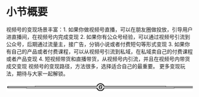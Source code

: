 # 小节概要

视频号的变现场景丰富：1\. 如果你做视频号直播，可以在朋友圈做投放，引导用户进直播间，在视频号内完成变现 2\. 如果你有公众号经验，可以通过视频号引流到公众号，后期通过流量主，接广告，分销小说或者付费短句等形式变现 3\. 如果你有自己的产品或者付费课程，可以从视频号引流到私域，在私域卖自己的付费课程或者产品变现 4\. 短视频带货和直播带货，从视频号内引流，并且在视频号内带货成交变现
视频号的变现路径，方法很多，选择适合自己的最重要。
更多变现玩法，期待与大家一起解锁。

![](img/dda9ffd2a755d5c9e9ef78686ed11785.png)